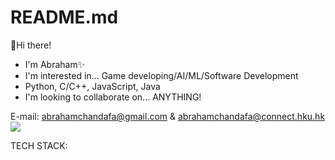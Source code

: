 # README.md
👋Hi there!
- I'm Abraham✨
- I'm interested in... Game developing/AI/ML/Software Development
- Python, C/C++, JavaScript, Java
- I'm looking to collaborate on... ANYTHING!

E-mail: abrahamchandafa@gmail.com  & abrahamchandafa@connect.hku.hk<br/>
![](https://komarev.com/ghpvc/?username=abrahamchandafa)

TECH STACK:

